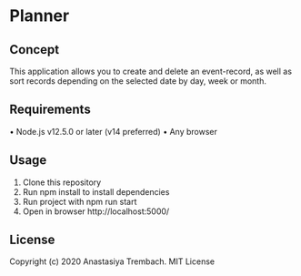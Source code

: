 # Planner
## Concept
This application allows you to create and delete an event-record, as well as sort records depending on the selected date by day, week or month.
## Requirements
•	Node.js v12.5.0 or later (v14 preferred)
•	Any browser
## Usage
1.	Сlone this repository
2.	Run npm install to install dependencies
3.	Run project with npm run start 
4.	Open in browser http://localhost:5000/
## License
Copyright (c) 2020 Anastasiya Trembach. MIT License
